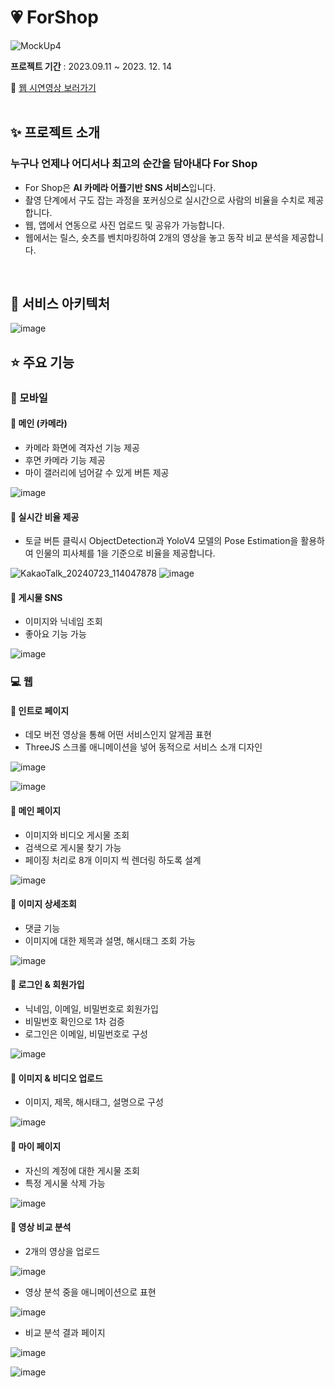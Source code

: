 # 💗 ForShop
![MockUp4](https://github.com/j2an777/ForShopPlus/assets/110087099/9d012c4e-e5ec-48e9-b00e-709b3995a205)

**프로젝트 기간** : 2023.09.11 ~ 2023. 12. 14

🔗 [웹 시연영상 보러가기](http://img.youtube.com/vi/L26RSg6RzxA/0.jpg)
<br/>
<br/>

## ✨ 프로젝트 소개

### 누구나 언제나 어디서나 최고의 순간을 담아내다 For Shop

- For Shop은 **AI 카메라 어플기반 SNS 서비스**입니다.
- 촬영 단계에서 구도 잡는 과정을 포커싱으로 실시간으로 사람의 비율을 수치로 제공합니다.
- 웹, 앱에서 연동으로 사진 업로드 및 공유가 가능합니다.
- 웹에서는 릴스, 숏츠를 벤치마킹하여 2개의 영상을 놓고 동작 비교 분석을 제공합니다.
<br/>

## 🔨 서비스 아키텍처
![image](https://github.com/user-attachments/assets/6e5ca682-48dd-4f59-8561-a431b9f99b2f)
<br/>

## ⭐️ 주요 기능

### 📱 모바일

#### 📌 메인 (카메라)
- 카메라 화면에 격자선 기능 제공
- 후면 카메라 기능 제공
- 마이 갤러리에 넘어갈 수 있게 버튼 제공

![image](https://github.com/user-attachments/assets/ef357448-556a-44fd-aeeb-9021072e8a3a)

#### 📌 실시간 비율 제공
- 토글 버튼 클릭시 ObjectDetection과 YoloV4 모델의 Pose Estimation을 활용하여 인물의 피사체를 1을 기준으로 비율을 제공합니다.

![KakaoTalk_20240723_114047878](https://github.com/user-attachments/assets/70fc0c60-6be9-401b-95b4-c66dcb6f2191)
![image](https://github.com/user-attachments/assets/a48a19db-e263-4226-8763-281b243b47ac)

#### 📌 게시물 SNS 
- 이미지와 닉네임 조회
- 좋아요 기능 가능

![image](https://github.com/user-attachments/assets/91f641a9-303b-4d45-a840-e0022ce749f5)

### 💻 웹

#### 📌 인트로 페이지
- 데모 버전 영상을 통해 어떤 서비스인지 알게끔 표현
- ThreeJS 스크롤 애니메이션을 넣어 동적으로 서비스 소개 디자인

![image](https://github.com/user-attachments/assets/c10ff85d-5011-4b2e-ae78-bfd484372ddf)

![image](https://github.com/user-attachments/assets/8190ef9b-6b5a-427e-a061-54b643930f18)

#### 📌 메인 페이지
- 이미지와 비디오 게시물 조회
- 검색으로 게시물 찾기 가능
- 페이징 처리로 8개 이미지 씩 렌더링 하도록 설계

![image](https://github.com/user-attachments/assets/738c7b2a-b31a-43e3-b6c9-64cd4e75845d)

#### 📌 이미지 상세조회
- 댓글 기능
- 이미지에 대한 제목과 설명, 해시태그 조회 가능

![image](https://github.com/user-attachments/assets/33e4e631-c30e-4b69-8c09-542ee150c328)

#### 📌 로그인 & 회원가입
- 닉네임, 이메일, 비밀번호로 회원가입
- 비밀번호 확인으로 1차 검증
- 로그인은 이메일, 비밀번호로 구성

![image](https://github.com/user-attachments/assets/169a7a4a-b3e9-45dc-a3c7-d65929aedc06)

#### 📌 이미지 & 비디오 업로드
- 이미지, 제목, 해시태그, 설명으로 구성

![image](https://github.com/user-attachments/assets/b4eff1dc-56b4-40f5-8d63-570c69ae9fdd)

#### 📌 마이 페이지
- 자신의 계정에 대한 게시물 조회
- 특정 게시물 삭제 가능

![image](https://github.com/user-attachments/assets/7d89889c-c718-4458-b343-88f6a2f2108c)

#### 📌 영상 비교 분석
- 2개의 영상을 업로드

![image](https://github.com/user-attachments/assets/ddb449b8-8bb5-41c4-9c43-aa78942b36cd)
- 영상 분석 중을 애니메이션으로 표현

![image](https://github.com/user-attachments/assets/83beedfe-6ddb-443e-a63a-e6d9ed486a48)
- 비교 분석 결과 페이지

![image](https://github.com/user-attachments/assets/d614d6ec-69f7-44e4-a14f-5c65a24c7f25)

![image](https://github.com/user-attachments/assets/22a189ef-2b5e-4e13-bb09-da45ce685b25)
